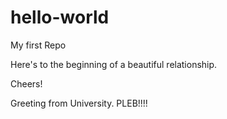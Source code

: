 # hello-world
My first Repo

Here's to the beginning of a beautiful relationship. 

Cheers!

Greeting from University. PLEB!!!!
